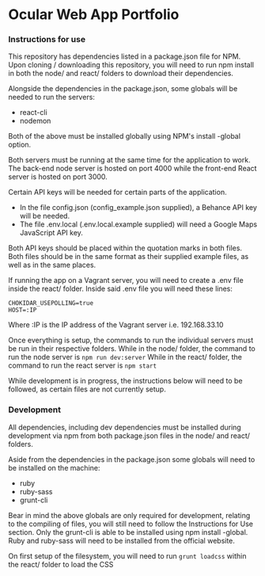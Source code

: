 # Ocular Web App Portfolio
### Instructions for use
This repository has dependencies listed in a package.json file for NPM.
Upon cloning / downloading this repository, you will need to run npm install in both the node/ and react/ folders to download their dependencies.

Alongside the dependencies in the package.json, some globals will be needed to run the servers:
- react-cli
- nodemon

Both of the above must be installed globally using NPM's install -global option.

Both servers must be running at the same time for the application to work. The back-end node server is hosted on port 4000 while the front-end React server is hosted on port 3000.

Certain API keys will be needed for certain parts of the application.
- In the file config.json (config_example.json supplied), a Behance API key will be needed.
- The file .env.local (.env.local.example supplied) will need a Google Maps JavaScript API key.

Both API keys should be placed within the quotation marks in both files. Both files should be in the same format as their supplied example files, as well as in the same places.

If running the app on a Vagrant server, you will need to create a .env file inside the react/ folder.
Inside said .env file you will need these lines:
```
CHOKIDAR_USEPOLLING=true
HOST=:IP
```
Where :IP is the IP address of the Vagrant server i.e. 192.168.33.10

Once everything is setup, the commands to run the individual servers must be run in their respective folders.
While in the node/ folder, the command to run the node server is `npm run dev:server`
While in the react/ folder, the command to run the react server is `npm start`

While development is in progress, the instructions below will need to be followed, as certain files are not currently setup.

### Development
All dependencies, including dev dependencies must be installed during development via npm from both package.json files in the node/ and react/ folders.

Aside from the dependencies in the package.json some globals will need to be installed on the machine:
- ruby
- ruby-sass
- grunt-cli

Bear in mind the above globals are only required for development, relating to the compiling of files, you will still need to follow the Instructions for Use section. Only the grunt-cli is able to be installed using npm install -global. Ruby and ruby-sass will need to be installed from the official website.

On first setup of the filesystem, you will need to run `grunt loadcss` within the react/ folder to load the CSS
